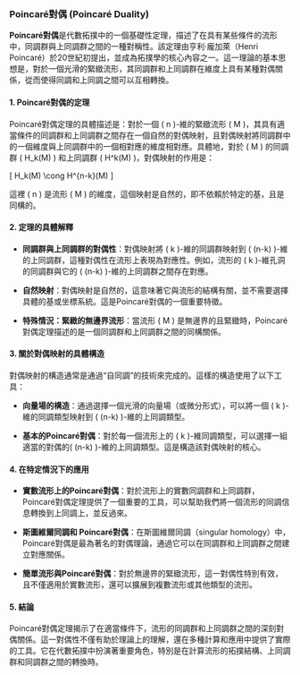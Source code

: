 ### Poincaré對偶 (Poincaré Duality)

**Poincaré對偶**是代數拓撲中的一個基礎性定理，描述了在具有某些條件的流形中，同調群與上同調群之間的一種對稱性。該定理由亨利·龐加萊（Henri Poincaré）於20世紀初提出，並成為拓撲學的核心內容之一。這一理論的基本思想是，對於一個光滑的緊緻流形，其同調群和上同調群在維度上具有某種對偶關係，從而使得同調和上同調之間可以互相轉換。

#### 1. Poincaré對偶的定理

Poincaré對偶定理的具體描述是：對於一個 \( n \)-維的緊緻流形 \( M \)，其具有適當條件的同調群和上同調群之間存在一個自然的對偶映射，且對偶映射將同調群中的一個維度與上同調群中的一個相對應的維度相對應。具體地，對於 \( M \) 的同調群 \( H_k(M) \) 和上同調群 \( H^k(M) \)，對偶映射的作用是：

\[
H_k(M) \cong H^{n-k}(M)
\]

這裡 \( n \) 是流形 \( M \) 的維度，這個映射是自然的，即不依賴於特定的基，且是同構的。

#### 2. 定理的具體解釋

- **同調群與上同調群的對偶性**：對偶映射將 \( k \)-維的同調群映射到 \( (n-k) \)-維的上同調群，這種對偶性在流形上表現為對應性。例如，流形的 \( k \)-維孔洞的同調群與它的 \( (n-k) \)-維的上同調群之間存在對應。

- **自然映射**：對偶映射是自然的，這意味著它與流形的結構有關，並不需要選擇具體的基或坐標系統。這是Poincaré對偶的一個重要特徵。

- **特殊情況：緊緻的無邊界流形**：當流形 \( M \) 是無邊界的且緊緻時，Poincaré對偶定理描述的是一個同調群和上同調群之間的同構關係。

#### 3. 關於對偶映射的具體構造

對偶映射的構造通常是通過“自同調”的技術來完成的。這樣的構造使用了以下工具：

- **向量場的構造**：通過選擇一個光滑的向量場（或微分形式），可以將一個 \( k \)-維的同調類型映射到 \( (n-k) \)-維的上同調類型。
  
- **基本的Poincaré對偶**：對於每一個流形上的 \( k \)-維同調類型，可以選擇一組適當的對偶的\( (n-k) \)-維的上同調類型。這是構造該對偶映射的核心。

#### 4. 在特定情況下的應用

- **實數流形上的Poincaré對偶**：對於流形上的實數同調群和上同調群，Poincaré對偶定理提供了一個重要的工具，可以幫助我們將一個流形的同調信息轉換到上同調上，並反過來。

- **斯圖維爾同調和 Poincaré對偶**：在斯圖維爾同調（singular homology）中，Poincaré對偶是最為著名的對偶理論，通過它可以在同調群和上同調群之間建立對應關係。

- **簡單流形與Poincaré對偶**：對於無邊界的緊緻流形，這一對偶性特別有效，且不僅適用於實數流形，還可以擴展到複數流形或其他類型的流形。

#### 5. 結論

Poincaré對偶定理揭示了在適當條件下，流形的同調群和上同調群之間的深刻對偶關係。這一對偶性不僅有助於理論上的理解，還在多種計算和應用中提供了實際的工具。它在代數拓撲中扮演著重要角色，特別是在計算流形的拓撲結構、上同調群和同調群之間的轉換時。
